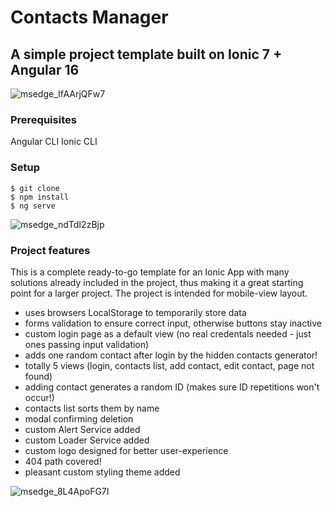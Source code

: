 # Contacts Manager

## A simple project template built on Ionic 7 + Angular 16

![msedge_IfAArjQFw7](https://github.com/cwikmj/ionic-contacts-manager/assets/88622607/02f19589-77b5-402d-ad7b-d684fdcf8f75)

### Prerequisites

Angular CLI
Ionic CLI

### Setup

```
$ git clone
$ npm install
$ ng serve
```
![msedge_ndTdI2zBjp](https://github.com/cwikmj/ionic-contacts-manager/assets/88622607/9ee712e6-8d6c-4ded-855e-2594370a065b)

### Project features

This is a complete ready-to-go template for an Ionic App with many solutions already included in the project, thus making it a great starting point for a larger project. The project is intended for mobile-view layout.

* uses browsers LocalStorage to temporarily store data
* forms validation to ensure correct input, otherwise buttons stay inactive
* custom login page as a default view (no real credentals needed - just ones passing input validation)
* adds one random contact after login by the hidden contacts generator!
* totally 5 views (login, contacts list, add contact, edit contact, page not found)
* adding contact generates a random ID (makes sure ID repetitions won't occur!)
* contacts list sorts them by name
* modal confirming deletion
* custom Alert Service added
* custom Loader Service added
* custom logo designed for better user-experience
* 404 path covered!
* pleasant custom styling theme added

![msedge_8L4ApoFG7I](https://github.com/cwikmj/ionic-contacts-manager/assets/88622607/3139dc69-2017-49c2-a0f5-13a2fac936ba)
